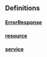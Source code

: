 
<a name="definitions"></a>
## Definitions

<a name="ref-errorresponse"></a>
### [ErrorResponse](definitions/ErrorResponse.md#errorresponse)

<a name="ref-resource"></a>
### [resource](definitions/resource.md#resource)

<a name="ref-service"></a>
### [service](definitions/service.md#service)


